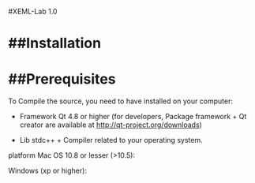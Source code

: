 #XEML-Lab 1.0


##Installation         
============





##Prerequisites 
=========
To Compile the source, you need to have installed on your computer:

* Framework Qt 4.8 or higher (for developers, Package framework + Qt creator are available at http://qt-project.org/downloads)

* Lib stdc++ + Compiler related to your operating system.

platform 
Mac OS 10.8 or lesser (>10.5):

Windows (xp or higher):


